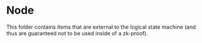 # Node

This folder contains items that are external to the logical state machine (and thus are guaranteed not to be
used inside of a zk-proof).
